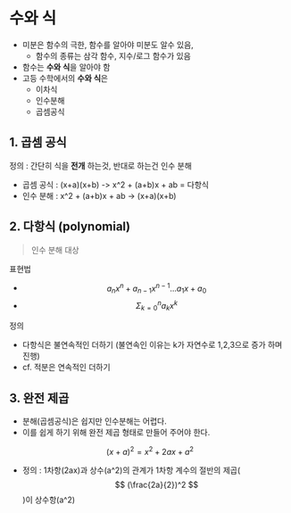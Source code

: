 # 수와 식 

- 미분은 함수의 극한, 함수를 알아야 미분도 알수 있음, 
    - 함수의 종류는 삼각 함수, 지수/로그 함수가 있음 
- 함수는 **수와 식**을 알아야 함 
- 고등 수학에서의 **수와 식**은
    - 이차식 
    - 인수분해 
    - 곱셈공식 


## 1. 곱셈 공식 

정의 : 간단히 식을 **전개** 하는것, 반대로 하는건 인수 분해 

- 곱셈 공식 :  (x+a)(x+b) -> x^2 + (a+b)x + ab = 다항식 
- 인수 분해 : x^2 + (a+b)x + ab -> (x+a)(x+b)



## 2. 다항식 (polynomial)

> 인수 분해 대상 


표현법 
- $$ a_nx^n + a_{n-1}x^{n-1} ... a_1x + a_0   $$
- $$ \Sigma^{n}_{k=0} a_k x^k  $$


정의 
- 다항식은 불연속적인 더하기 (불연속인 이유는 k가 자연수로 1,2,3으로 증가 하며 진행)
- cf. 적분은 연속적인 더하기 


## 3. 완전 제곱 

- 분해(곱셈공식)은 쉽지만 인수분해는 어렵다. 
- 이를 쉽게 하기 위해 완전 제곱 형태로 만들어 주어야 한다. 

$$ (x + a)^2 = x^2 +2ax +a^2 $$


- 정의 : 1차항(2ax)과 상수(a^2)의 관계가 1차항 계수의 절반의 제곱( $$ (\frac{2a}{2})^2  $$ )이 상수항(a^2) 


